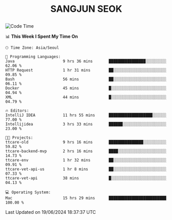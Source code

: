 <h1>
 <p align="center">
   SANGJUN SEOK
 </p>
</h1>

<!--START_SECTION:waka-->
![Code Time](http://img.shields.io/badge/Code%20Time-3%2C617%20hrs%2018%20mins-blue)

📊 **This Week I Spent My Time On** 

```text
🕑︎ Time Zone: Asia/Seoul

💬 Programming Languages: 
Java                     9 hrs 36 mins       ████████████████░░░░░░░░░   62.06 % 
HTTP Request             1 hr 31 mins        ██░░░░░░░░░░░░░░░░░░░░░░░   09.85 % 
Bash                     56 mins             ██░░░░░░░░░░░░░░░░░░░░░░░   06.11 % 
Docker                   45 mins             █░░░░░░░░░░░░░░░░░░░░░░░░   04.94 % 
XML                      44 mins             █░░░░░░░░░░░░░░░░░░░░░░░░   04.79 % 

🔥 Editors: 
IntelliJ IDEA            11 hrs 55 mins      ███████████████████░░░░░░   77.00 % 
Intellijidea             3 hrs 33 mins       ██████░░░░░░░░░░░░░░░░░░░   23.00 % 

🐱‍💻 Projects: 
ttcare-old               9 hrs 16 mins       ███████████████░░░░░░░░░░   59.82 % 
ttcare-backend-mvp       2 hrs 16 mins       ████░░░░░░░░░░░░░░░░░░░░░   14.73 % 
ttcare-env               1 hr 32 mins        ██░░░░░░░░░░░░░░░░░░░░░░░   09.91 % 
ttcare-vet-api-us        1 hr 8 mins         ██░░░░░░░░░░░░░░░░░░░░░░░   07.33 % 
ttcare-vet-api           38 mins             █░░░░░░░░░░░░░░░░░░░░░░░░   04.13 % 

💻 Operating System: 
Mac                      15 hrs 29 mins      █████████████████████████   100.00 % 
```


 Last Updated on 19/06/2024 18:37:37 UTC
<!--END_SECTION:waka-->
